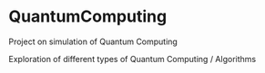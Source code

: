 # QuantumComputing
Project on simulation of Quantum Computing


Exploration of different types of Quantum Computing / Algorithms 

